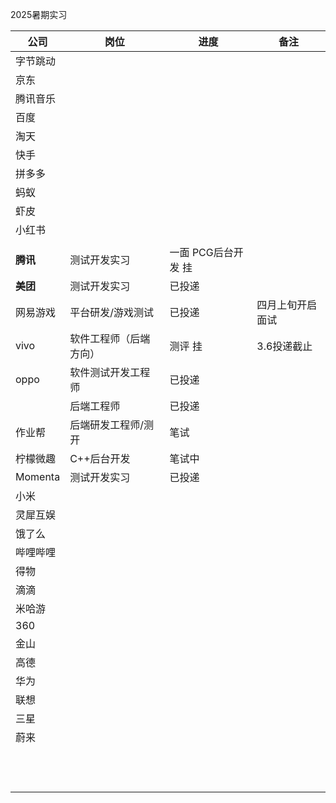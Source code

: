 

2025暑期实习



| **公司** | **岗位**               | **进度** | **备注**         |
| -------- | ---------------------- | -------- | ---------------- |
| 字节跳动 |                        |          |                  |
| 京东     |                        |          |                  |
| 腾讯音乐 |                        |          |                  |
| 百度     |                        |          |                  |
| 淘天     |                        |          |                  |
| 快手     |                        |          |                  |
| 拼多多   |                        |          |                  |
| 蚂蚁     |                        |          |                  |
| 虾皮     |                        |          |                  |
| 小红书   |                        |          |                  |
|          |                        |          |                  |
| **腾讯** | 测试开发实习           | 一面 PCG后台开发 挂  |                  |
| **美团** | 测试开发实习           | 已投递   |                  |
| 网易游戏 | 平台研发/游戏测试      | 已投递   | 四月上旬开启面试 |
| vivo     | 软件工程师（后端方向） | 测评 挂  | 3.6投递截止      |
| oppo     | 软件测试开发工程师     | 已投递   |                  |
|          | 后端工程师             | 已投递   |                  |
| 作业帮   | 后端研发工程师/测开    | 笔试   |                  |
|柠檬微趣 | C++后台开发 | 笔试中 | | |
| Momenta | 测试开发实习 | 已投递 | | |
| 小米     |                        |          |                  |
| 灵犀互娱 |                        |          |                  |
| 饿了么   |                        |          |                  |
| 哔哩哔哩 |                        |          |                  |
| 得物     |                        |          |                  |
| 滴滴     |                        |          |                  |
| 米哈游   |                        |          |                  |
| 360      |                        |          |                  |
| 金山     |                        |          |                  |
| 高德     |                        |          |                  |
| 华为     |                        |          |                  |
| 联想     |                        |          |                  |
| 三星     |                        |          |                  |
| 蔚来     |                        |          |                  |
|          |                        |          |                  |
|          |                        |          |                  |
|          |                        |          |                  |
|          |                        |          |                  |
|          |                        |          |                  |
|          |                        |          |                  |
|          |                        |          |                  |
|          |                        |          |                  |
|          |                        |          |                  |
|          |                        |          |                  |
|          |                        |          |                  |
|          |                        |          |                  |

